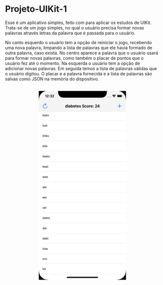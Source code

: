 #  Projeto-UIKit-1

Esse é um aplicativo simples, feito com para aplicar os estudos de UIKit. Trata-se de um jogo simples, no qual o usuário precisa formar novas palavras através letras da palavra que é passada para o usuário.

No canto esquerdo o usuário tem a opção de reiniciar o jogo, recebendo uma nova palavra, limpando a lista de palavras que ele havia formado de outra palavra, caso exista. No centro aparece a palavra que o usuário usará para formar novas palavras, como também o placar de pontos que o usuário fez até o momento. Na esquerda o usuário tem a opção de adicionar novas palavras. Em seguida temos a lista de palavras válidas que o usuário digitou. O placar e a palavra fornecida e a lista de palavras são salvas como JSON na memória do dispositivo.

<br>
<div align="center">
<img src="imagens/tela inicial.png" alt="photo" width="285" height="617'"><br>
</div>

 

 

